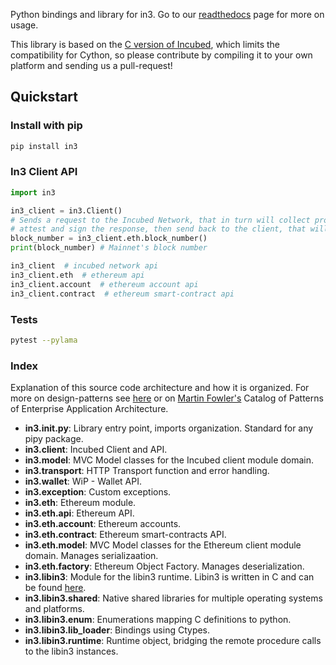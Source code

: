 
Python bindings and library for in3. Go to our [readthedocs](https://in3.readthedocs.io/) page for more on usage.

This library is based on the [C version of Incubed](http://github.com/slockit/in3-c), which limits the compatibility for Cython, so please contribute by compiling it to your own platform and sending us a pull-request!


## Quickstart

### Install with pip 
 
```python
pip install in3
```

### In3 Client API

```python
import in3

in3_client = in3.Client()
# Sends a request to the Incubed Network, that in turn will collect proofs from the Ethereum client, 
# attest and sign the response, then send back to the client, that will verify signatures and proofs. 
block_number = in3_client.eth.block_number()
print(block_number) # Mainnet's block number

in3_client  # incubed network api 
in3_client.eth  # ethereum api
in3_client.account  # ethereum account api
in3_client.contract  # ethereum smart-contract api
```

### Tests
```bash
pytest --pylama
```

### Index
Explanation of this source code architecture and how it is organized. For more on design-patterns see [here](http://geekswithblogs.net/joycsharp/archive/2012/02/19/design-patterns-for-model.aspx) or on [Martin Fowler's](https://martinfowler.com/eaaCatalog/) Catalog of Patterns of Enterprise Application Architecture.

- **in3.__init__.py**: Library entry point, imports organization. Standard for any pipy package.
- **in3.client**: Incubed Client and API.
- **in3.model**: MVC Model classes for the Incubed client module domain.
- **in3.transport**: HTTP Transport function and error handling.
- **in3.wallet**: WiP - Wallet API.
- **in3.exception**: Custom exceptions. 
- **in3.eth**: Ethereum module.
- **in3.eth.api**: Ethereum API.
- **in3.eth.account**: Ethereum accounts.
- **in3.eth.contract**: Ethereum smart-contracts API.
- **in3.eth.model**: MVC Model classes for the Ethereum client module domain. Manages serializaation.
- **in3.eth.factory**: Ethereum Object Factory. Manages deserialization.
- **in3.libin3**: Module for the libin3 runtime. Libin3 is written in C and can be found [here](https://github.com/slockit/in3-c).
- **in3.libin3.shared**: Native shared libraries for multiple operating systems and platforms.
- **in3.libin3.enum**: Enumerations mapping C definitions to python.
- **in3.libin3.lib_loader**: Bindings using Ctypes.
- **in3.libin3.runtime**: Runtime object, bridging the remote procedure calls to the libin3 instances. 
